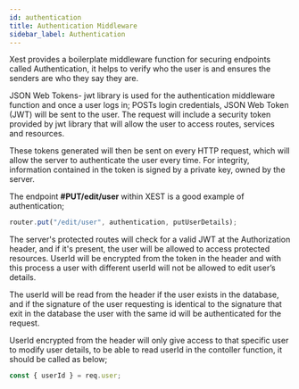 ```yaml
---
id: authentication
title: Authentication Middleware
sidebar_label: Authentication
---
```


Xest provides a boilerplate middleware function for securing endpoints called Authentication, it helps to verify who the user is and ensures the senders are who they say they are.

JSON Web Tokens- jwt library is used for the authentication middleware function and once a user logs in; POSTs login credentials, JSON Web Token (JWT) will be sent to the user. The request will include a security token provided by jwt library that will allow the user to access routes, services and resources.

These tokens generated will then be sent on every HTTP request, which will allow the server to authenticate the user every time. For integrity, information contained in the token is signed by a private key, owned by the server.

The endpoint **#PUT/edit/user** within XEST is a good example of authentication;

```js
router.put("/edit/user", authentication, putUserDetails);
```

The server's protected routes will check for a valid JWT at the Authorization header, and if it's present, the user will be allowed to access protected resources.
UserId will be encrypted from the token in the header and with this process a user with different userId will not be allowed to edit user’s details.

The userId will be read from the header if the user exists in the database, and if the signature of the user requesting is identical to the signature that exit in the database the user with the same id will be authenticated for the request.

UserId encrypted from the header will only give access to that specific user to modify user details, to be able to read userId in the contoller function, it should be called as below;

```js
const { userId } = req.user;
```

